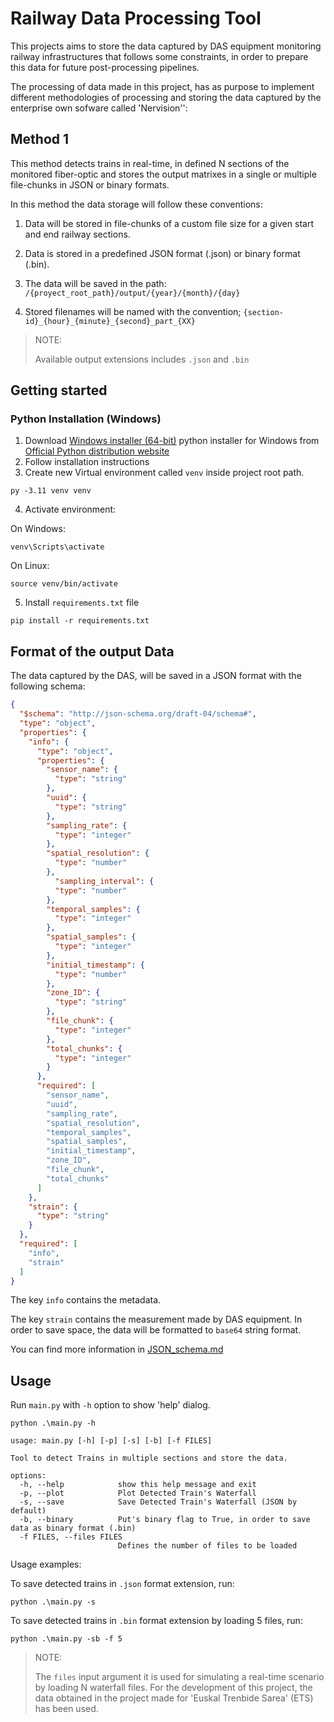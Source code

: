# Railway Data Processing Tool

This projects aims to store the data captured by DAS equipment monitoring railway
infrastructures that follows some constraints, in order to prepare this data for future post-processing pipelines.

The processing of data made in this project, has as purpose to implement different methodologies of processing and storing
the data captured by the enterprise own sofware called 'Nervision'':

## Method 1

This method detects trains in real-time, in defined N sections of the monitored fiber-optic and stores the output 
matrixes in a single or multiple file-chunks in JSON or binary formats.

In this method the data storage will follow these conventions:

1) Data will be stored in file-chunks of a custom file size for a given start and end railway sections. 

2) Data is stored in a predefined JSON format (.json) or binary format (.bin).

3) The data will be saved in the path: `/{proyect_root_path}/output/{year}/{month}/{day}`

4) Stored filenames will be named with the convention; ``{section-id}_{hour}_{minute}_{second}_part_{XX}``

> NOTE: 
> 
> Available output extensions includes `.json` and `.bin`

## Getting started

### Python Installation (Windows)

1. Download [Windows installer (64-bit)](https://www.python.org/ftp/python/3.9.11/python-3.9.11-amd64.exe) python installer for Windows from [Official Python distribution website](https://www.python.org/downloads/windows/)
2. Follow installation instructions
3. Create new Virtual environment called `venv` inside project root path.

```shell
py -3.11 venv venv
```

4. Activate environment:

On Windows:
```shell
venv\Scripts\activate
```
On Linux:
```shell
source venv/bin/activate
```

5. Install `requirements.txt` file

```shell
pip install -r requirements.txt 
```

## Format of the output Data

The data captured by the DAS, will be saved in a JSON format with the following schema: 

````JSON
{
  "$schema": "http://json-schema.org/draft-04/schema#",
  "type": "object",
  "properties": {
    "info": {
      "type": "object",
      "properties": {
        "sensor_name": {
          "type": "string"
        },
        "uuid": {
          "type": "string"
        },
        "sampling_rate": {
          "type": "integer"
        },
        "spatial_resolution": {
          "type": "number"
        },
          "sampling_interval": {
          "type": "number"
        },
        "temporal_samples": {
          "type": "integer"
        },
        "spatial_samples": {
          "type": "integer"
        },
        "initial_timestamp": {
          "type": "number"
        },
        "zone_ID": {
          "type": "string"
        },
        "file_chunk": {
          "type": "integer"
        },
        "total_chunks": {
          "type": "integer"
        }
      },
      "required": [
        "sensor_name",
        "uuid",
        "sampling_rate",
        "spatial_resolution",
        "temporal_samples",
        "spatial_samples",
        "initial_timestamp",
        "zone_ID",
        "file_chunk",
        "total_chunks"
      ]
    },
    "strain": {
      "type": "string"
    }
  },
  "required": [
    "info",
    "strain"
  ]
}
````

The key ``info`` contains the metadata. 

The key ``strain`` contains the measurement made by DAS equipment. In order to save space, the data will be formatted to 
``base64`` string format.

You can find more information in [JSON_schema.md](JSON_schema.md)

## Usage

Run `main.py` with `-h` option to show 'help' dialog.

```shell
python .\main.py -h
```

```shell
usage: main.py [-h] [-p] [-s] [-b] [-f FILES]

Tool to detect Trains in multiple sections and store the data.

options:
  -h, --help            show this help message and exit
  -p, --plot            Plot Detected Train's Waterfall
  -s, --save            Save Detected Train's Waterfall (JSON by default)
  -b, --binary          Put's binary flag to True, in order to save data as binary format (.bin)
  -f FILES, --files FILES
                        Defines the number of files to be loaded
```

Usage examples:

To save detected trains in `.json` format extension, run:

```shell
python .\main.py -s
```

To save detected trains in `.bin` format extension by loading 5 files, run:

```shell
python .\main.py -sb -f 5
```

> NOTE:
> 
> The `files` input argument it is used for simulating a real-time scenario by loading N
> waterfall files. 
> For the development of this project, the data obtained in the project made for 'Euskal Trenbide Sarea' (ETS) has been 
> used.


